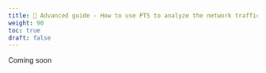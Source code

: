 ```yaml
---
title: 🚧 Advanced guide - How to use PTS to analyze the network traffic of an app to expose potential data collection or data exfiltration
weight: 90
toc: true
draft: false
---
```


Coming soon